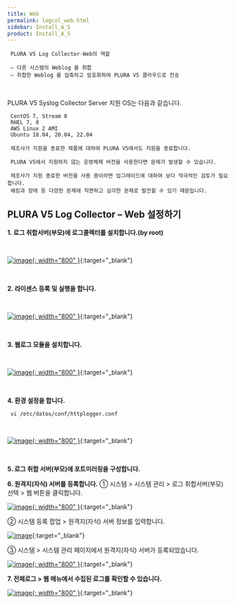 ```yaml
---
title: Web
permalink: logcol_web.html
sidebar: Install_A_S
product: Install_A_S
---
```


     PLURA V5 Log Collector-Web의 역할

     – 다른 시스템의 Weblog 를 취합
     – 취합한 Weblog 를 압축하고 암호화하여 PLURA V5 클라우드로 전송

<br />

PLURA V5 Syslog Collector Server 지원 OS는 다음과 같습니다.

     CentOS 7, Stream 8
     RHEL 7, 8
     AWS Linux 2 AMI
     Ubuntu 18.04, 20.04, 22.04

     제조사가 지원을 종료한 제품에 대하여 PLURA V5에서도 지원을 종료합니다.

     PLURA V5에서 지원하지 않는 운영체제 버전을 사용한다면 문제가 발생할 수 있습니다.

     제조사가 지원 종료한 버전을 사용 중이라면 업그레이드에 대하여 보다 적극적인 검토가 필요합니다. 
     해킹과 장애 등 다양한 문제에 직면하고 심각한 문제로 발전할 수 있기 때문입니다.

## PLURA V5 Log Collector – Web 설정하기

__1. 로그 취합서버(부모)에 로그콜렉터를 설치합니다.(by root)__


<br />

[![image](/docs/images/Ins_G/LogCol_web/1.png){: width="800" }](/docs/images/Ins_G/LogCol_web/1.png){:target="_blank"}

<br />

**2. 라이센스 등록 및 실행을 합니다.**


<br />

[![image](/docs/images/Ins_G/LogCol_web/2.png){: width="800" }](/docs/images/Ins_G/LogCol_web/2.png){:target="_blank"}

<br />

**3. 웹로그 모듈을 설치합니다.**


<br />

[![image](/docs/images/Ins_G/LogCol_web/3.png){: width="800" }](/docs/images/Ins_G/LogCol_web/3.png){:target="_blank"}

<br />

**4. 환경 설정을 합니다.**

     vi /etc/datos/conf/httplogger.conf

<br />

[![image](/docs/images/Ins_G/LogCol_web/4.png){: width="800" }](/docs/images/Ins_G/LogCol_web/4.png){:target="_blank"}

<br />

**5. 로그 취합 서버(부모)에 포트미러링을 구성합니다.**

**6. 원격지(자식) 서버를 등록합니다.**
  ① 시스템  > 시스템 관리 > 로그 취합서버(부모) 선택 > 웹 버튼을 클릭합니다.

[![image](/docs/images/Ins_G/LogCol_web/5.png){: width="800" }](/docs/images/Ins_G/LogCol_web/5.png){:target="_blank"}

② 시스템 등록 팝업 > 원격지(자식) 서버 정보를 입력합니다.

[![image](/docs/images/Ins_G/LogCol_web/6.png)](/docs/images/Ins_G/LogCol_web/6.png){:target="_blank"}

③ 시스템 > 시스템 관리 페이지에서 원격지(자식) 서버가 등록되었습니다. 

[![image](/docs/images/Ins_G/LogCol_web/7.png){: width="800" }](/docs/images/Ins_G/LogCol_web/7.png){:target="_blank"}

**7. 전체로그 > 웹 메뉴에서 수집된 로그를 확인할 수 있습니다.**

[![image](/docs/images/Ins_G/LogCol_web/8.png){: width="800" }](/docs/images/Ins_G/LogCol_web/8.png){:target="_blank"}